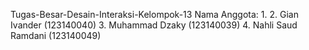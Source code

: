 Tugas-Besar-Desain-Interaksi-Kelompok-13
Nama Anggota:
1. 
2. Gian Ivander (123140040)
3. Muhammad Dzaky (123140039)
4. Nahli Saud Ramdani (123140049)
